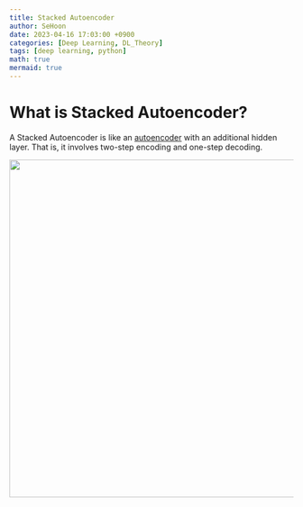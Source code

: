 ```yaml
---
title: Stacked Autoencoder
author: SeHoon
date: 2023-04-16 17:03:00 +0900
categories: [Deep Learning, DL_Theory]
tags: [deep learning, python]
math: true
mermaid: true
---
```


# What is Stacked Autoencoder?
A Stacked Autoencoder is like an [autoencoder](https://csh970605.github.io/posts/Auto_Encoder/) with an additional hidden layer. That is, it involves two-step encoding and one-step decoding.
<center>
<img src="https://user-images.githubusercontent.com/28240052/232393632-81fb987e-61dc-4b8a-9019-12049d473bee.png" width=600>
</center>
<br><br>
